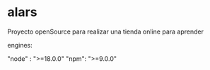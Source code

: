 # alars
Proyecto openSource para realizar una tienda online para aprender

engines:

"node" : ">=18.0.0"
"npm": ">=9.0.0"
